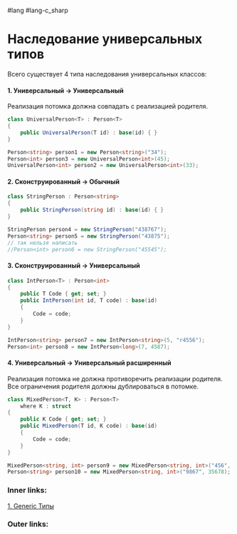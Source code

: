 #lang #lang-c_sharp  

# Наследование универсальных типов

Всего существует 4 типа наследования универсальных классов:

#### 1. Универсальный -> Универсальный
Реализация потомка должна совпадать с реализацией родителя.
```csharp
class UniversalPerson<T> : Person<T>
{
    public UniversalPerson(T id) : base(id) { }
}

Person<string> person1 = new Person<string>("34");
Person<int> person3 = new UniversalPerson<int>(45);
UniversalPerson<int> person2 = new UniversalPerson<int>(33);
```

#### 2. Сконструированный -> Обычный
```csharp
class StringPerson : Person<string>
{
    public StringPerson(string id) : base(id) { }
}

StringPerson person4 = new StringPerson("438767");
Person<string> person5 = new StringPerson("43875");
// так нельзя написать
//Person<int> person6 = new StringPerson("45545");
```

#### 3. Сконструированный -> Универсальный
```csharp
class IntPerson<T> : Person<int>
{
    public T Code { get; set; }
    public IntPerson(int id, T code) : base(id) 
    {
        Code = code;
    }
}

IntPerson<string> person7 = new IntPerson<string>(5, "r4556");
Person<int> person8 = new IntPerson<long>(7, 4587);
```
#### 4. Универсальный -> Универсальный расширенный
Реализация потомка не должна противоречить реализации родителя.
Все ограничения родителя должны дублироваться в потомке.
```csharp
class MixedPerson<T, K> : Person<T>
    where K : struct
{
    public K Code { get; set; }
    public MixedPerson(T id, K code) : base(id)
    {
        Code = code;
    }
}

MixedPerson<string, int> person9 = new MixedPerson<string, int>("456", 356);
Person<string> person10 = new MixedPerson<string, int>("9867", 35678);
```
### Inner links:
[1. Generic Типы](1.%20Languages/C-sharp/0.%20Введение/2.%20Универсальные%20типы/1.%20Generic%20Типы.md)


### Outer links:


